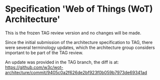 
# Specification 'Web of Things (WoT) Architecture'

This is the frozen TAG review version and no changes will be made.

Since the initial submission of the architecture specification to TAG, 
there were several terminology updates, which the architecture group 
considers important to be part of the TAG review.

An update was provided in the TAG branch, the diff is at:
https://github.com/w3c/wot-architecture/commit/9405c0a2f626de2bf923f0b059b7973de69341ad

